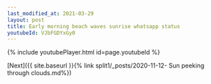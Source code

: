 ```yaml
---
last_modified_at: 2021-03-29
layout: post
title: Early morning beach waves sunrise whatsapp status
youtubeId: VJbFGDYxGy0
---
```


{% include youtubePlayer.html id=page.youtubeId %}

[Next]({{ site.baseurl }}{% link split1/_posts/2020-11-12- Sun peeking through clouds.md%})
